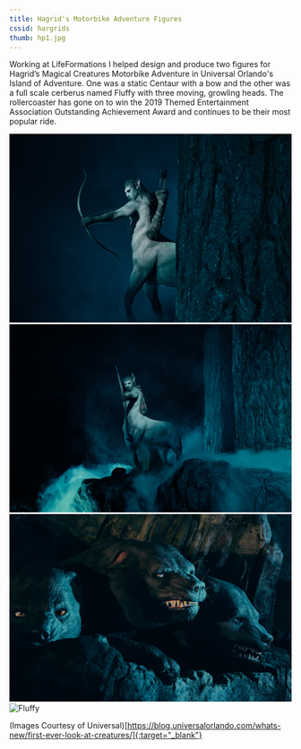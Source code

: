 ```yaml
---
title: Hagrid's Motorbike Adventure Figures
cssid: hargrids
thumb: hp1.jpg
---
```

Working at LifeFormations I helped design and produce two figures for Hagrid’s Magical Creatures Motorbike Adventure in Universal Orlando's Island of Adventure. One was a static Centaur with a bow and the other was a full scale cerberus named Fluffy with three moving, growling heads. The rollercoaster has gone on to win the 2019 Themed Entertainment Association Outstanding Achievement Award and continues to be their most popular ride.

![Centaur](/assets/img/hp1.jpg)
![Centaur](/assets/img/hp2.jpg)
![Fluffy](/assets/img/hp3.jpg)
![Fluffy](/assets/img/hp4.jpg)

(Images Courtesy of Universal)[https://blog.universalorlando.com/whats-new/first-ever-look-at-creatures/]{:target="_blank"}
